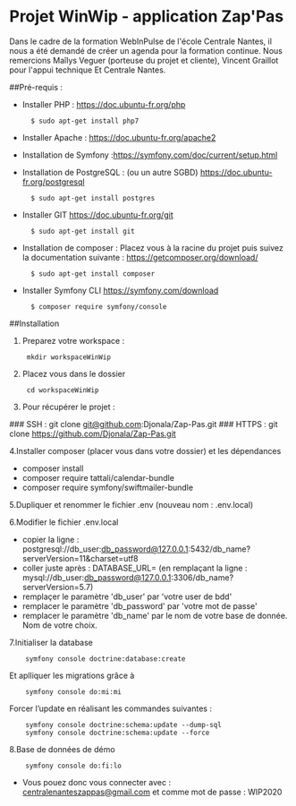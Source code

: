 # Projet WinWip - application Zap'Pas  

Dans le cadre de la formation WebInPulse de l'école Centrale Nantes, il nous a été demandé de 
créer un agenda pour la formation continue.
Nous remercions Maîlys Veguer (porteuse du projet et cliente), Vincent Graillot pour l'appui technique
Et Centrale Nantes.
 

##Pré-requis : 
- Installer PHP :  https://doc.ubuntu-fr.org/php

        $ sudo apt-get install php7

- Installer Apache : https://doc.ubuntu-fr.org/apache2
- Installation de Symfony :https://symfony.com/doc/current/setup.html
- Installation de PostgreSQL : (ou un autre SGBD)
https://doc.ubuntu-fr.org/postgresql

        $ sudo apt-get install postgres

- Installer GIT
https://doc.ubuntu-fr.org/git

        $ sudo apt-get install git

- Installation de composer : 
Placez vous à la racine du projet puis suivez la documentation suivante : 
https://getcomposer.org/download/

        $ sudo apt-get install composer

- Installer Symfony CLI 
https://symfony.com/download

        $ composer require symfony/console

##Installation 

1. Preparez votre workspace :  

        mkdir workspaceWinWip

2. Placez vous dans le dossier

        cd workspaceWinWip

3. Pour récupérer le projet :  


### SSH : 
        git clone git@github.com:Djonala/Zap-Pas.git
### HTTPS : 
        git clone https://github.com/Djonala/Zap-Pas.git
        
4.Installer composer (placer vous dans votre dossier) et les dépendances
  - composer install
  - composer require tattali/calendar-bundle
  - composer require symfony/swiftmailer-bundle 

5.Dupliquer et renommer le fichier .env (nouveau nom : .env.local)
  
    
6.Modifier le fichier .env.local 
- copier la ligne : postgresql://db_user:db_password@127.0.0.1:5432/db_name?serverVersion=11&charset=utf8
- coller juste après : DATABASE_URL= (en remplaçant la ligne : mysql://db_user:db_password@127.0.0.1:3306/db_name?serverVersion=5.7)
- remplaçer le paramètre 'db_user' par 'votre user de bdd'
- remplacer le paramètre 'db_password' par 'votre mot de passe' 
- remplacer le paramètre 'db_name' par le nom de votre base de donnée. Nom de votre choix. 

7.Initialiser la database

        symfony console doctrine:database:create
Et aplliquer les migrations grâce à 
            
        symfony console do:mi:mi
Forcer l’update  en réalisant les commandes suivantes : 

        symfony console doctrine:schema:update --dump-sql
        symfony console doctrine:schema:update --force
        
8.Base de données de démo
    
        symfony console do:fi:lo
- Vous pouez donc vous connecter avec :
centralenanteszappas@gmail.com et comme mot de passe : WIP2020
